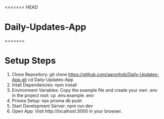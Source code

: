 <<<<<<< HEAD
# Daily-Updates-App
=======
# Setup Steps
1. Clone Repository:
 git clone https://github.com/aaronhxb/Daily-Updates-App.git
 cd Daily-Updates-App
2. Intall Dependencies:
   npm install
3. Environment Variables:
   Copy the example file and create your own .env in the project root:
   cp .env.example .env
4. Prisma Setup:
   npx prisma db push
5. Start Development Server:
   npm run dev
6. Open App:
  Visit http://localhost:3000 in your browser.

# 
